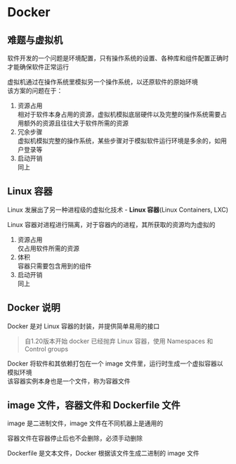 # Docker

<!-- better merge this into note_Unix.md -->
## 难题与虚拟机

软件开发的一个问题是环境配置，只有操作系统的设置、各种库和组件配置正确时才能确保软件正常运行  

虚拟机通过在操作系统里模拟另一个操作系统，以还原软件的原始环境  
该方案的问题在于：

1. 资源占用  
    相对于软件本身占用的资源，虚拟机模拟底层硬件以及完整的操作系统需要占用额外的资源且往往大于软件所需的资源
2. 冗余步骤  
    虚拟机模拟完整的操作系统，某些步骤对于模拟软件运行环境是多余的，如用户登录等
3. 启动开销  
    同上

## Linux 容器

Linux 发展出了另一种进程级的虚拟化技术 - **Linux 容器**(Linux Containers, LXC)  

Linux 容器对进程进行隔离，对于容器内的进程，其所获取的资源均为虚拟的

1. 资源占用  
    仅占用软件所需的资源
2. 体积  
    容器只需要包含用到的组件
3. 启动开销  
    同上

## Docker 说明

Docker 是对 Linux 容器的封装，并提供简单易用的接口  
> 自1.20版本开始 docker 已经抛弃 Linux 容器，使用 Namespaces 和 Control groups  

Docker 将软件和其依赖打包在一个 image 文件里，运行时生成一个虚拟容器以模拟环境  
该容器实例本身也是一个文件，称为容器文件

## image 文件，容器文件和 Dockerfile 文件

image 是二进制文件，image 文件在不同机器上是通用的  

容器文件在容器停止后也不会删除，必须手动删除  

Dockerfile 是文本文件，Docker 根据该文件生成二进制的 image 文件
